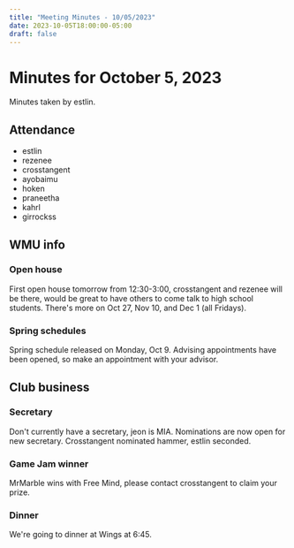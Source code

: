 ```yaml
---
title: "Meeting Minutes - 10/05/2023"
date: 2023-10-05T18:00:00-05:00
draft: false
---
```


# Minutes for October 5, 2023
Minutes taken by estlin. 

## Attendance
* estlin
* rezenee
* crosstangent
* ayobaimu
* hoken
* praneetha
* kahrl
* girrockss

## WMU info

### Open house
First open house tomorrow from 12:30-3:00, crosstangent and rezenee will be there, would be great to have others to come talk to high school students. There's more on Oct 27, Nov 10, and Dec 1 (all Fridays). 

### Spring schedules
Spring schedule released on Monday, Oct 9. Advising appointments have been opened, so make an appointment with your advisor. 

## Club business

### Secretary
Don't currently have a secretary, jeon is MIA. Nominations are now open for new secretary. Crosstangent nominated hammer, estlin seconded. 

### Game Jam winner
MrMarble wins with Free Mind, please contact crosstangent to claim your prize. 

### Dinner
We're going to dinner at Wings at 6:45. 
